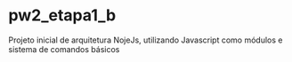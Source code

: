# pw2_etapa1_b
Projeto inicial de arquitetura NojeJs, utilizando Javascript como módulos e sistema de comandos básicos
